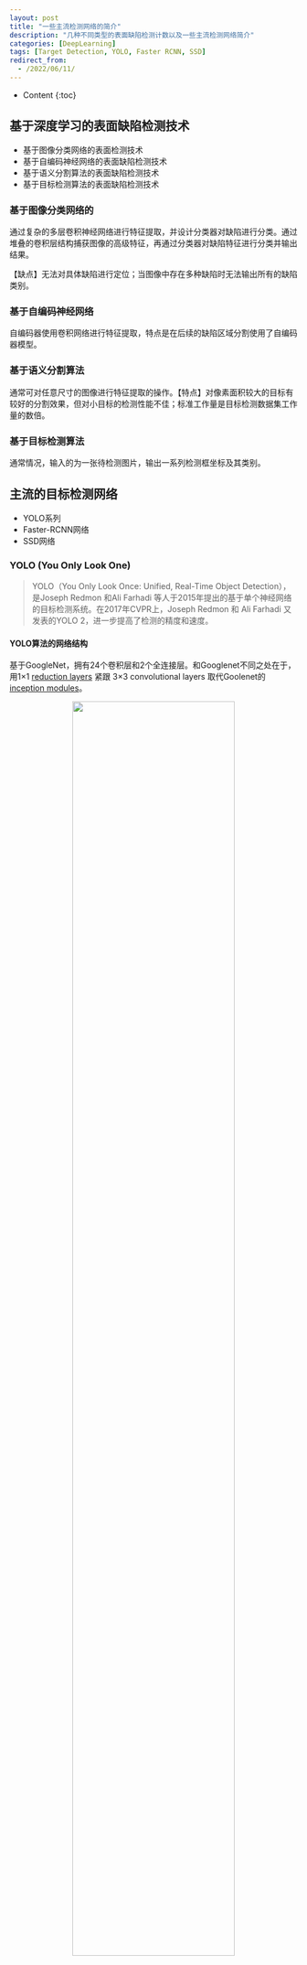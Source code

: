 ```yaml
---
layout: post
title: "一些主流检测网络的简介"
description: "几种不同类型的表面缺陷检测计数以及一些主流检测网络简介"
categories: [DeepLearning]
tags: [Target Detection, YOLO, Faster RCNN, SSD]
redirect_from:
  - /2022/06/11/
---
```


<head>
    <script src="https://cdn.mathjax.org/mathjax/latest/MathJax.js?config=TeX-AMS-MML_HTMLorMML" type="text/javascript"></script>
    <script type="text/x-mathjax-config">
        MathJax.Hub.Config({
            tex2jax: {
            skipTags: ['script', 'noscript', 'style', 'textarea', 'pre'],
            inlineMath: [['$','$']]
            }
        });
    </script>
</head>

- Content
{:toc}

## 基于深度学习的表面缺陷检测技术

- 基于图像分类网络的表面检测技术
- 基于自编码神经网络的表面缺陷检测技术
- 基于语义分割算法的表面缺陷检测技术
- 基于目标检测算法的表面缺陷检测技术

### 基于图像分类网络的

通过复杂的多层卷积神经网络进行特征提取，并设计分类器对缺陷进行分类。通过堆叠的卷积层结构捕获图像的高级特征，再通过分类器对缺陷特征进行分类并输出结果。

【缺点】无法对具体缺陷进行定位；当图像中存在多种缺陷时无法输出所有的缺陷类别。

### 基于自编码神经网络

自编码器使用卷积网络进行特征提取，特点是在后续的缺陷区域分割使用了自编码器模型。

### 基于语义分割算法

通常可对任意尺寸的图像进行特征提取的操作。【特点】对像素面积较大的目标有较好的分割效果，但对小目标的检测性能不佳；标准工作量是目标检测数据集工作量的数倍。

### 基于目标检测算法

通常情况，输入的为一张待检测图片，输出一系列检测框坐标及其类别。

## 主流的目标检测网络

- YOLO系列
- Faster-RCNN网络
- SSD网络

### YOLO (You Only Look One)

> YOLO（You Only Look Once: Unified, Real-Time Object Detection），是Joseph Redmon 和Ali Farhadi 等人于2015年提出的基于单个神经网络的目标检测系统。在2017年CVPR上，Joseph Redmon 和 Ali Farhadi 又发表的YOLO 2，进一步提高了检测的精度和速度。

#### YOLO算法的网络结构

基于GoogleNet，拥有24个卷积层和2个全连接层。和Googlenet不同之处在于，用1×1 [reduction layers](https://blog.csdn.net/qiu931110/article/details/81584605) 紧跟 3×3 convolutional layers 取代Goolenet的 [inception modules](https://deepai.org/machine-learning-glossary-and-terms/inception-module)。

<div align=center><img src='https://cdn.jsdelivr.net/gh/AuthurWhywait/images/20220610202735.png' width=75%/></div>

网络的输出的最后结果为$7\times 7\times30$大小的张量。此张量代表的含义：对每一个单元格，前20个元素是类别概率值，然后2个元素边界框置信度，最后8个元素是边界框$(x,y,w,h)$；其中前两者相乘为类别置信度。这30个元素都对应一个单元格，其排列可任意，但分类排布会在提取每一个部分的时候更加方便。

网络的预测值是一个二位张量$P$，形状shape为$[\text{batch},7\times 7\times 30]$，那么类别概率部分为$P_{[:,0:7*7*30]}$，置信度部分为$P_{[:,7*7*20:7*7*(20+2)]}$，边框的预测结果为$P_{[:,7*7*(20+2):7*7*30]}$。

#### YOLO的核心思想

利用整张图作为网络的输入，直接在输出层回归bounding box的位置和bounding box所属的类别。

#### 基本流程

- 每个bounding box要预测$(x,y,w,h)$和confidence共 $\textcolor{red}{5}$ 个值。
- 每个网格还要预测一个类别信息，一共有$C$类。

1. 输入一个图像，首先将图像划分为$S\times S$的网格；
2. 对于每个图象，我们都预测$B$个边框（包括每个边框是目标的置信度以及每个边框区域在多个类别上的概率）；
3. 根据上一步可以预测出$S\times S\times B$个目标窗口，然后根据阈值去除可能性比较低的目标窗口，最后非极大值抑制处理（Non-Maximum Suppression，NMS）去除冗余窗口即可。

所以，网络的输出结果为一个张量（tensor），其形状为 $S\times S\times (\textcolor{red}{5*}B+C)$。

### Faster-RCNN

<div align=center><img src='https://cdn.jsdelivr.net/gh/AuthurWhywait/images/20220611002330.png' width=65%/></div>

#### Faster RCNN 主要内容

1. **Conv layers**。作为一种CNN网络目标检测方法，Faster RCNN首先使用一组基础的conv+relu+pooling层提取image的feature maps。该feature maps被共享用于后续RPN层和全连接层。
2. **Region Proposal Networks**。RPN网络用于生成region proposals。该层通过softmax判断anchors属于positive或者negative，再利用bounding box regression修正anchors获得精确的proposals。
3. **Roi Pooling**。该层收集输入的feature maps和proposals，综合这些信息后提取proposal feature maps，送入后续全连接层判定目标类别。
4. **Classification**。利用proposal feature maps计算proposal的类别，同时再次bounding box regression获得检测框最终的精确位置。

<div align=center><img src='https://cdn.jsdelivr.net/gh/AuthurWhywait/images/20220611005049.png' width=90%/></div>

### Single Shot MultiBox Detector (SSD)

SSD采用一个CNN网络进行检测（和YOLO相同），采用了多尺度的特征图（和YOLO的不同之处）。

<div align=center><img src='https://cdn.jsdelivr.net/gh/AuthurWhywait/images/20220611123931.png' width=80%/></div>

#### 多尺度

【多尺度特征图用于检测】所谓多尺度，即采用大小不同的特征图，CNN网络一般前面的特征图比较大，后面会逐渐采用stride=2的卷积或者pool来降低特征图的大小。如上图所示，一个比较大的特征图和一个比较小的特征图全都拿来做检测。【好处】比较大的特征图来用来检测**相对**较小的目标，而小的特征图负责检测大目标，如下图所示，8x8的特征图可以划分更多的单元，但是其每个单元的先验框尺度比较小。

#### 网络结构

采用VGG16作为基础模型，并在其基础上新增加了卷积层来获得更多的特征图以用于检测。

<div align=center><img src='https://cdn.jsdelivr.net/gh/AuthurWhywait/images/20220611124018.png' width=50%/></div>

## YOLO、R-CNN以及SSD的算法比较

<div align=center><img src='https://cdn.jsdelivr.net/gh/AuthurWhywait/images/20220611122553.png' width=90%/></div>

---

## Reference

- [图解目标检测 之 YOLO 算法 最全原理详解](https://blog.csdn.net/DFCED/article/details/105157452)
- [一文读懂Faster RCNN](https://zhuanlan.zhihu.com/p/31426458)
- [目标检测|SSD原理与实现](https://zhuanlan.zhihu.com/p/33544892)
